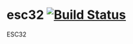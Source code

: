 esc32 [![Build Status](https://travis-ci.org/cctsao1008/esc32.svg?branch=master)](https://travis-ci.org/cctsao1008/esc32)
=====

ESC32
